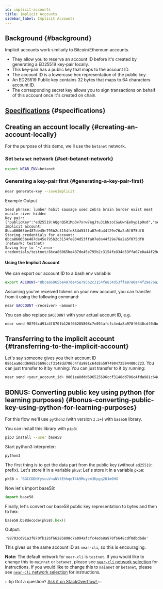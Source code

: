 ```yaml
---
id: implicit-accounts
title: Implicit Accounts
sidebar_label: Implicit Accounts
---
```


## Background {#background}

Implicit accounts work similarly to Bitcoin/Ethereum accounts.
 - They allow you to reserve an account ID before it's created by generating a ED25519 key-pair locally.
 - This key-pair has a public key that maps to the account ID.
 - The account ID is a lowercase hex representation of the public key.
 - An ED25519 Public key contains 32 bytes that maps to 64 characters account ID.
 - The corresponding secret key allows you to sign transactions on behalf of this account once it's created on chain.

## [Specifications](https://nomicon.io/DataStructures/Account.html#implicit-account-ids) {#specifications}

## Creating an account locally {#creating-an-account-locally}

For the purpose of this demo, we'll use the `betanet` network.

### Set `betanet` network {#set-betanet-network}

```bash
export NEAR_ENV=betanet
```

### Generating a key-pair first {#generating-a-key-pair-first}

```bash
near generate-key --saveImplicit
```

Example Output
```
Seed phrase: lumber habit sausage used zebra brain border exist meat muscle river hidden
Key pair: {"publicKey":"ed25519:AQgnQSR1Mp3v7xrw7egJtu3ibNzoCGwUwnEehypip9od","secretKey":"ed25519:51qTiqybe8ycXwPznA8hz7GJJQ5hyZ45wh2rm5MBBjgZ5XqFjbjta1m41pq9zbRZfWGUGWYJqH4yVhSWoW6pYFkT"}
Implicit account: 8bca86065be487de45e795b2c3154fe834d53ffa07e0a44f29e76a2a5f075df8
Storing credentials for account: 8bca86065be487de45e795b2c3154fe834d53ffa07e0a44f29e76a2a5f075df8 (network: testnet)
Saving key to '~/.near-credentials/testnet/8bca86065be487de45e795b2c3154fe834d53ffa07e0a44f29e76a2a5f075df8.json'
```

#### Using the Implicit Account
We can export our account ID to a bash env variable:
```bash
export ACCOUNT="8bca86065be487de45e795b2c3154fe834d53ffa07e0a44f29e76a2a5f075df8"
```

Assuming you've received tokens on your new account, you can transfer from it using the following command:
```bash
near $ACCOUNT <receiver> <amount>
```

You can also replace `$ACCOUNT` with your actual account ID, e.g.
```bash
near send 98793cd91a3f870fb126f66285808c7e094afcfc4eda8a970f6648cdf0dbd6de <receiver> <amount>
```

## Transferring to the implicit account {#transferring-to-the-implicit-account}

Let's say someone gives you their account ID `0861ea8ddd696525696ccf3148dd706c4fda981c64d8a597490472594400c223`. You can just transfer to it by running: You can just transfer to it by running:
```bash
near send <your_account_id> 0861ea8ddd696525696ccf3148dd706c4fda981c64d8a597490472594400c223 <amount>
```

## BONUS: Converting public key using python (for learning purposes) {#bonus-converting-public-key-using-python-for-learning-purposes}

For this flow we'll use `python3` (with version `3.5+`) with `base58` library.

You can install this library with `pip3`:
```bash
pip3 install --user base58
```

Start python3 interpreter:
```bash
python3
```

The first thing is to get the data part from the public key (without `ed25519:` prefix). Let's store it in a variable `pk58`: Let's store it in a variable `pk58`:
```python
pk58 = 'BGCCDDHfysuuVnaNVtEhhqeT4k9Muyem3Kpgq2U1m9HX'
```

Now let's import base58:
```python
import base58
```

Finally, let's convert our base58 public key representation to bytes and then to hex:
```python
base58.b58decode(pk58).hex()
```

Output:
```
'98793cd91a3f870fb126f66285808c7e094afcfc4eda8a970f6648cdf0dbd6de'
```

This gives us the same account ID as `near-cli`, so this is encouraging.

**Note:** The default network for `near-cli` is `testnet`. If you would like to change this to `mainnet` or `betanet`, please see [`near-cli` network selection](/tools/near-cli#network-selection) for instructions. If you would like to change this to `mainnet` or `betanet`, please see [`near-cli` network selection](/tools/near-cli#network-selection) for instructions.

:::tip Got a question?
<a href="https://stackoverflow.com/questions/tagged/nearprotocol" target="_blank" rel="noopener noreferrer"> Ask it on StackOverflow! </a>
:::
